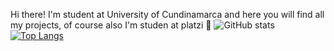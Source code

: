 Hi there! I'm student at University of Cundinamarca and here you will find all my projects, of course also I'm studen at platzi :green_heart:
![GitHub stats](https://github-readme-stats.vercel.app/api?username=jlianacastillo&hide=contribs,prs)
[![Top Langs](https://github-readme-stats.vercel.app/api/top-langs/?username=jlianacastillo&layout=compact)](https://github.com/jlianacastillo/github-readme-stats)

